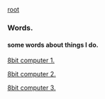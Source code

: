 [root](https://mjkkirschner.github.io/Bloggo/)
### Words.
#### some words about things I do.



[8bit computer 1.](8bitcomputer1.md)

[8bit computer 2.](8bit2.md)

[8bit computer 3.](8bit3.md)
